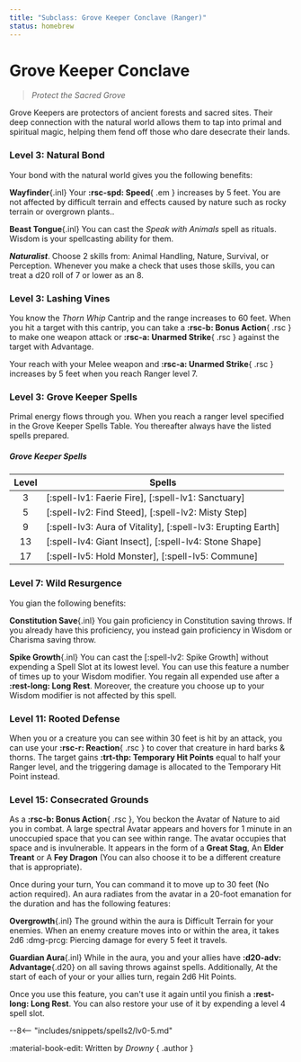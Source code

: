 ```yaml
---
title: "Subclass: Grove Keeper Conclave (Ranger)"
status: homebrew
---
```


<p style="display:none">
Protect the Sacred Grove
</p>

# Grove Keeper Conclave

> *Protect the Sacred Grove*

Grove Keepers are protectors of ancient forests and sacred sites. Their deep connection with the natural world allows them to tap into primal and spiritual magic, helping them fend off those who dare desecrate their lands.

### Level 3: Natural Bond

Your bond with the natural world gives you the following benefits:

**Wayfinder**{.inl} Your **:rsc-spd: Speed**{ .em } increases by 5 feet. You are not affected by difficult terrain and effects caused by nature such as rocky terrain or overgrown plants..

**Beast Tongue**{.inl} You can cast the *Speak with Animals* spell as rituals. Wisdom is your spellcasting ability for them.

***Naturalist***. Choose 2 skills from: Animal Handling, Nature, Survival, or Perception. Whenever you make a check that uses those skills, you can treat a d20 roll of 7 or lower as an 8.

### Level 3: Lashing Vines

You know the *Thorn Whip* Cantrip and the range increases to 60 feet. When you hit a target with this cantrip, you can take a **:rsc-b: Bonus Action**{ .rsc } to make one weapon attack or **:rsc-a: Unarmed Strike**{ .rsc } against the target with Advantage.

Your reach with your Melee weapon and **:rsc-a: Unarmed Strike**{ .rsc } increases by 5 feet when you reach Ranger level 7.

### Level 3: Grove Keeper Spells

Primal energy flows through you. When you reach a ranger level specified in the Grove Keeper Spells Table. You thereafter always have the listed spells prepared.

##### Grove Keeper Spells

| Level | Spells |
|:-:|---|
| 3 | [:spell-lv1: Faerie Fire], [:spell-lv1: Sanctuary] |
| 5 | [:spell-lv2: Find Steed], [:spell-lv2: Misty Step] |
| 9 | [:spell-lv3: Aura of Vitality], [:spell-lv3: Erupting Earth] |
| 13 | [:spell-lv4: Giant Insect], [:spell-lv4: Stone Shape] |
| 17 | [:spell-lv5: Hold Monster], [:spell-lv5: Commune] |

### Level 7: Wild Resurgence

You gian the following benefits:

**Constitution Save**{.inl} You gain proficiency in Constitution saving throws. If you already have this proficiency, you instead gain proficiency in Wisdom or Charisma saving throw.

**Spike Growth**{.inl} You can cast the [:spell-lv2: Spike Growth] without expending a Spell Slot at its lowest level. You can use this feature a number of times up to your Wisdom modifier. You regain all expended use after a **:rest-long: Long Rest**. Moreover, the creature you choose up to your Wisdom modifier is not affected by this spell.

### Level 11: Rooted Defense

When you or a creature you can see within 30 feet is hit by an attack, you can use your **:rsc-r: Reaction**{ .rsc } to cover that creature in hard barks & thorns. The target gains **:trt-thp: Temporary Hit Points** equal to half your Ranger level, and the triggering damage is allocated to the Temporary Hit Point instead.

### Level 15: Consecrated Grounds

As a **:rsc-b: Bonus Action**{ .rsc }, You beckon the Avatar of Nature to aid you in combat. A large spectral Avatar appears and hovers for 1 minute in an unoccupied space that you can see within range. The avatar occupies that space and is invulnerable. It appears in the form of a **Great Stag**, An **Elder Treant** or A **Fey Dragon** (You can also choose it to be a different creature that is appropriate).

Once during your turn, You can command it to move up to 30 feet (No action required). An aura radiates from the avatar in a 20-foot emanation for the duration and has the following features:

**Overgrowth**{.inl} The ground within the aura is Difficult Terrain for your enemies. When an enemy creature moves into or within the area, it takes 2d6 :dmg-prcg: Piercing damage for every 5 feet it travels.

**Guardian Aura**{.inl} While in the aura, you and your allies have **:d20-adv: Advantage**{.d20} on all saving throws against spells. Additionally, At the start of each of your or your allies turn, regain 2d6 Hit Points.

Once you use this feature, you can't use it again until you finish a **:rest-long: Long Rest**. You can also restore your use of it by expending a level 4 spell slot.

--8<-- "includes/snippets/spells2/lv0-5.md"

:material-book-edit: Written by *Drowny*
{ .author }